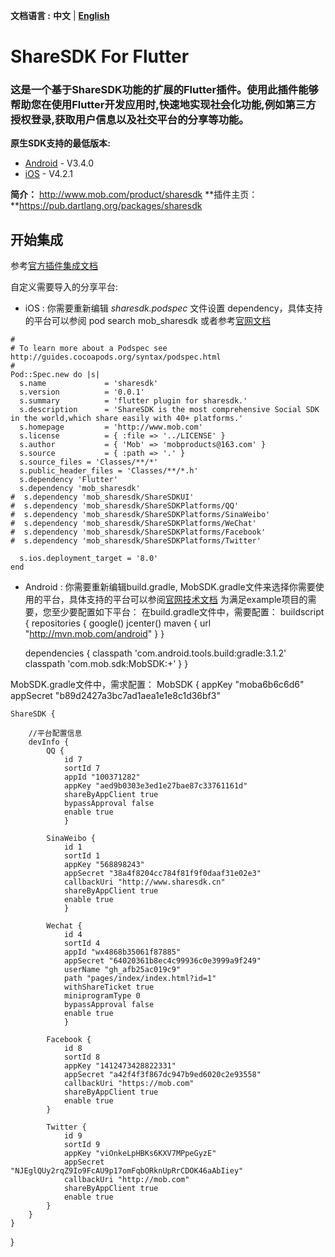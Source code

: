 **文档语言 :** **中文** | **[English](README.md)**

# ShareSDK For Flutter
### 这是一个基于ShareSDK功能的扩展的Flutter插件。使用此插件能够帮助您在使用Flutter开发应用时,快速地实现社会化功能,例如第三方授权登录,获取用户信息以及社交平台的分享等功能。

**原生SDK支持的最低版本:**

- [Android](https://github.com/MobClub/ShareSDK-for-Android) - V3.4.0
- [iOS](https://github.com/MobClub/ShareSDK-for-iOS) - V4.2.1

**简介：** http://www.mob.com/product/sharesdk
**插件主页：**https://pub.dartlang.org/packages/sharesdk

## 开始集成

参考[官方插件集成文档](https://pub.dartlang.org/packages/sharesdk#-installing-tab-)

自定义需要导入的分享平台:
- iOS : 你需要重新编辑 *sharesdk.podspec* 文件设置 dependency，具体支持的平台可以参阅 pod search mob_sharesdk 或者参考[官网文档](http://wiki.mob.com/cocoapods%E9%9B%86%E6%88%90/)

```
#
# To learn more about a Podspec see http://guides.cocoapods.org/syntax/podspec.html
#
Pod::Spec.new do |s|
  s.name             = 'sharesdk'
  s.version          = '0.0.1'
  s.summary          = 'flutter plugin for sharesdk.'
  s.description      = 'ShareSDK is the most comprehensive Social SDK in the world,which share easily with 40+ platforms.'
  s.homepage         = 'http://www.mob.com'
  s.license          = { :file => '../LICENSE' }
  s.author           = { 'Mob' => 'mobproducts@163.com' }
  s.source           = { :path => '.' }
  s.source_files = 'Classes/**/*'
  s.public_header_files = 'Classes/**/*.h'
  s.dependency 'Flutter'
  s.dependency 'mob_sharesdk'
#  s.dependency 'mob_sharesdk/ShareSDKUI'
#  s.dependency 'mob_sharesdk/ShareSDKPlatforms/QQ'
#  s.dependency 'mob_sharesdk/ShareSDKPlatforms/SinaWeibo'
#  s.dependency 'mob_sharesdk/ShareSDKPlatforms/WeChat'
#  s.dependency 'mob_sharesdk/ShareSDKPlatforms/Facebook'
#  s.dependency 'mob_sharesdk/ShareSDKPlatforms/Twitter'
  
  s.ios.deployment_target = '8.0'
end
```

- Android :
你需要重新编辑build.gradle, MobSDK.gradle文件来选择你需要使用的平台，具体支持的平台可以参阅[官网技术文档](http://wiki.mob.com/%E5%AE%8C%E6%95%B4%E9%9B%86%E6%88%90%E6%96%87%E6%A1%A3%EF%BC%88gradle%EF%BC%89/)
为满足example项目的需要，您至少要配置如下平台：
在build.gradle文件中，需要配置：
buildscript {
    repositories {
        google()
        jcenter()
        maven {
            url "http://mvn.mob.com/android"
        }
    }

    dependencies {
        classpath 'com.android.tools.build:gradle:3.1.2'
        classpath 'com.mob.sdk:MobSDK:+'
    }
}

MobSDK.gradle文件中，需求配置：
MobSDK {
    appKey "moba6b6c6d6"
    appSecret "b89d2427a3bc7ad1aea1e1e8c1d36bf3"

    ShareSDK {

        //平台配置信息
        devInfo {
			QQ {
                id 7
                sortId 7
                appId "100371282"
                appKey "aed9b0303e3ed1e27bae87c33761161d"
                shareByAppClient true
                bypassApproval false
                enable true
				}
				
            SinaWeibo {
                id 1
                sortId 1
                appKey "568898243"
                appSecret "38a4f8204cc784f81f9f0daaf31e02e3"
                callbackUri "http://www.sharesdk.cn"
                shareByAppClient true
                enable true
				}
				
			Wechat {
                id 4
                sortId 4
                appId "wx4868b35061f87885"
                appSecret "64020361b8ec4c99936c0e3999a9f249"
                userName "gh_afb25ac019c9"
                path "pages/index/index.html?id=1"
                withShareTicket true
                miniprogramType 0
                bypassApproval false
                enable true
				}
				
			Facebook {
                id 8
                sortId 8
                appKey "1412473428822331"
                appSecret "a42f4f3f867dc947b9ed6020c2e93558"
                callbackUri "https://mob.com"
                shareByAppClient true
                enable true
            }

            Twitter {
                id 9
                sortId 9
                appKey "viOnkeLpHBKs6KXV7MPpeGyzE"
                appSecret "NJEglQUy2rqZ9Io9FcAU9p17omFqbORknUpRrCDOK46aAbIiey"
                callbackUri "http://mob.com"
                shareByAppClient true
                enable true
            }
		}
	}
}